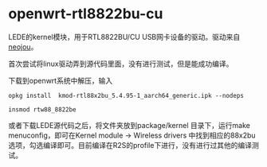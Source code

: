 # openwrt-rtl8822bu-cu

LEDE的kernel模块，用于RTL8822BU/CU USB网卡设备的驱动。驱动来自[neojou](https://github.com/neojou/rtw88-usb/tree/kernel-5.4)。



首次尝试将linux驱动弄到源代码里面，没有进行测试，但是能成功编译。

下载到openwrt系统中解压，输入

```shell
opkg install  kmod-rtl88x2bu_5.4.95-1_aarch64_generic.ipk --nodeps

insmod rtw88_8822be
```



或者下载LEDE源代码之后，将文件夹放到package/kernel 目录下，运行make menuconfig，即可在Kernel module -> Wireless drivers 中找到相应的88x2bu选项，勾选编译即可。目前编译在R2S的profile下进行，没有进行过其他的编译测试。



